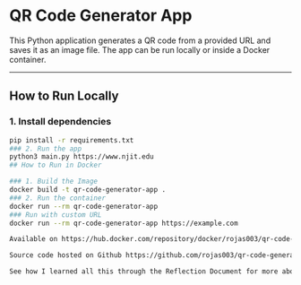 # QR Code Generator App 

This Python application generates a QR code from a provided URL and saves it as an image file. The app can be run locally or inside a Docker container.

---

##  How to Run Locally

### 1. Install dependencies
```bash
pip install -r requirements.txt
### 2. Run the app
python3 main.py https://www.njit.edu
## How to Run in Docker

### 1. Build the Image
docker build -t qr-code-generator-app .
### 2. Run the container 
docker run --rm qr-code-generator-app
### Run with custom URL
docker run --rm qr-code-generator-app https://example.com

Available on https://hub.docker.com/repository/docker/rojas003/qr-code-generator-app

Source code hosted on Github https://github.com/rojas003/qr-code-generator

See how I learned all this through the Reflection Document for more about my experience using Docker and containerizing this app.